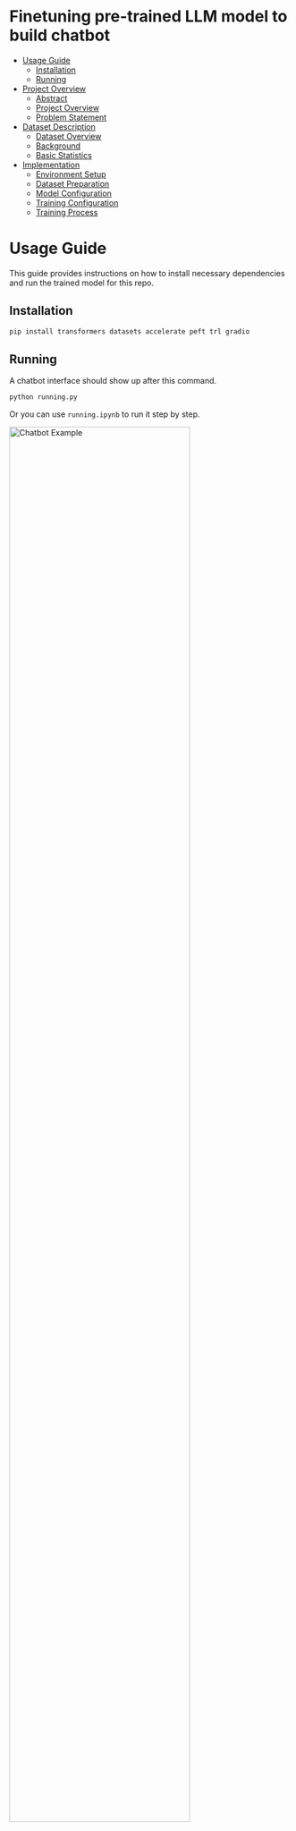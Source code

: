 # Finetuning pre-trained LLM model to build chatbot

- [Usage Guide](#usage-guide)
  - [Installation](#installation)
  - [Running](#running)
- [Project Overview](#project-overview)
  - [Abstract](#abstract)
  - [Project Overview](#project-overview)
  - [Problem Statement](#problem-statement)
- [Dataset Description](#dataset-description)
  - [Dataset Overview](#dataset-overview)
  - [Background](#backgroound)
  - [Basic Statistics](#basic-statistics)
- [Implementation](#implementation)
  - [Environment Setup](#environment-setup)
  - [Dataset Preparation](#dataset-preparation)
  - [Model Configuration](#model-configuration)
  - [Training Configuration](#training-configuration)
  - [Training Process](#training-process)

# Usage Guide

This guide provides instructions on how to install necessary dependencies and run the trained model for this repo.

## Installation

```bash
pip install transformers datasets accelerate peft trl gradio
```

## Running

A chatbot interface should show up after this command.

```bash
python running.py
```

Or you can use `running.ipynb` to run it step by step.

<img src="example.png" alt="Chatbot Example" style="width: 80%;" />

# Project Overview

## Abstract

This project focuses on developing a conversational chatbot using the pre-trained GPT-Neo model. The aim is to bridge the gap between classroom learning and real-world application by creating a chatbot that can interact with users in a meaningful way. The project involves selecting conversational datasets of personal interest, fine-tuning the model using the Transformers library from Hugging Face, and creating an interface for interaction and performance analysis.

## Project Overview

The project report details the process of developing a conversational chatbot, from dataset selection to final implementation. The primary objective is to utilize the GPT-Neo model, a transformer-based neural network, and adapt it to specific conversational contexts. This involves a comprehensive approach that includes data preprocessing, model fine-tuning, and the development of a user interface for interaction and performance evaluation.

## Problem Statement

### Objective

Develop a conversational chatbot using the pre-trained GPT-Neo model.

### Dataset Selection

Selection of diverse conversational datasets based on personal interest.

### Tools

Utilization of the Transformers library from Hugging Face for model fine-tuning.

### Results

Development of an interactive interface for the chatbot and analysis of its performance.

## Why is this Problem Interesting?

- **Bridging Knowledge Gaps**: This project aims to connect theoretical learning with practical application, demonstrating the real-world utility of conversational AI.
- **Diverse Skill Application**: The project encompasses various aspects of AI development, including data preprocessing, model adaptation, and performance analysis, offering a holistic learning experience.
- **Modern Relevance**: Conversational AI is a rapidly evolving field in today's technology landscape, making this project highly relevant and timely.

## Rationale Behind the Approach

1. **Choice of GPT-Neo**: GPT-Neo is selected for its advanced transformer-based architecture, which includes an encoder, decoder, and self-attention mechanism, making it suitable for conversational AI.
2. **Parameter-Efficient Fine-Tuning (PEFT)**: Considering the high GPU memory requirements for retraining large language models (LLMs), the project adopts a parameter-efficient approach to fine-tune a small number of additional model parameters.

# Dataset Description

- openassistant-guanaco
- OpenOrca

## Dataset Overview

- **Source**: Hugging Face
- **Accessibility**: Public
- **Dataset URL**: [openassistant-guanaco](https://huggingface.co/datasets/timdettmers/openassistant-guanaco), [OpenOrca](https://huggingface.co/datasets/Open-Orca/OpenOrca)

## Background

- **Description**:

  - **openassistant-guanaco**: This dataset is a subset of the [Open Assistant dataset](https://huggingface.co/datasets/OpenAssistant/oasst1/tree/main). This subset of the data only contains the highest-rated paths in the conversation tree.
  - **OpenOrca**: The OpenOrca dataset is a collection of augmented FLAN Collection data.

- **Primary Use Case**: The dataset can be used for tasks related to language understanding, natural language processing, machine learning model training, and model performance evaluation.

## Basic Statistics

- **Total Data Points**:
  - guanaco: 10k
  - OpenOrca: 1m, but we use 10k subset.
- **Dataset Size**:
  - guanaco: 22 MB
  - OpenOrca: 2.85 GB

# Implementation

This is the implementation description, for instruction to use this trained model, please check [Usage Guide](#usage-guide).

## Environment Setup

- **Device Configuration**: Utilizes CUDA if available, otherwise CPU.
- **Dependencies**: `torch`, `transformers`, `trl`, `datasets`.

## Dataset Preparation

- **Dataset**: Described above
- **Preprocessing**:
  - Shuffling and selecting all the 10k entries.

## Model Configuration

- **Base Model**: EleutherAI's GPT-Neo 1.3B.
- **Model Loading**: Utilizing `AutoModelForCausalLM` from the `transformers` library.
  - **Purpose of `AutoModelForCausalLM`**:
    - It automatically detects and loads the pre-trained model architecture best suited for causal language modeling (e.g., GPT-Neo).
    - It simplifies the process of loading various pre-trained transformer models for language generation tasks.
- **Tokenizer**: Fast tokenizer enabled.
- **Model Adjustments**:
  - Addition of LoRA (Low-Rank Adaptation) parameters.
  - Adjustment of pad tokens.
  - Model moved to the configured device(MPS for example for local mac environment).

## Training Configuration

- **Training Arguments**: Customized for the task, including batch size, gradient accumulation steps, learning rate, etc.
- **Batch Size**: 4 per device.
- **Gradient Accumulation Steps**: 4.
- **Optimizer**: AdamW.
- **Learning Rate**: 2e-4.
- **Max Steps**: 500.
- **Warmup Ratio**: 0.03.
- **Scheduler Type**: Constant.

## Training Process

- **Trainer Initialization**: Using `SFTTrainer` from `trl`.
- **Maximum Sequence Length**: 512.
- **Training Execution**: Model trained on the preprocessed dataset.
- **Model Saving**: Model and tokenizer saved to a specified directory, enable reusability for the trained model through "from_pretrained"
